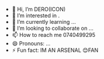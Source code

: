 - 👋 Hi, I’m DERO(ICON)
- 👀 I’m interested in .
- 🌱 I’m currently learning ...
- 💞️ I’m looking to collaborate on ...
- 📫 How to reach me 0740499295
- 😄 Pronouns: ...
- ⚡ Fun fact: IM AN ARSENAL 😊FAN

<!---
Mishdero27/Mishdero27 is a ✨ special ✨ repository because its `README.md` (this file) appears on your GitHub profile.
You can click the Preview link to take a look at your changes.
--->
